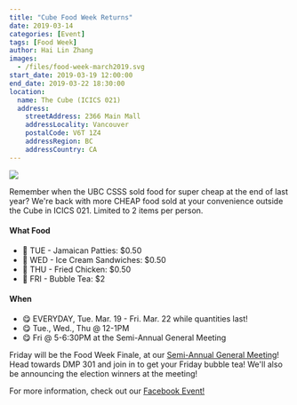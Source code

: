 ```yaml
---
title: "Cube Food Week Returns"
date: 2019-03-14
categories: [Event]
tags: [Food Week]
author: Hai Lin Zhang
images:
  - /files/food-week-march2019.svg
start_date: 2019-03-19 12:00:00
end_date: 2019-03-22 18:30:00
location:
  name: The Cube (ICICS 021)
  address:
    streetAddress: 2366 Main Mall
    addressLocality: Vancouver
    postalCode: V6T 1Z4
    addressRegion: BC
    addressCountry: CA
---
```


![](/files/food-week-march2019.svg)

Remember when the UBC CSSS sold food for super cheap at the end of last year? We're back with more CHEAP food sold at your convenience outside the Cube in ICICS 021. Limited to 2 items per person.

#### What Food
* 🌮 TUE - Jamaican Patties: $0.50
* 🍦 WED - Ice Cream Sandwiches: $0.50
* 🍗 THU - Fried Chicken: $0.50
* 🍼 FRI - Bubble Tea: $2

#### When
* 😋 EVERYDAY, Tue. Mar. 19 - Fri. Mar. 22 while quantities last!
* 😋 Tue., Wed., Thu @ 12-1PM
* 😋 Fri @ 5-6:30PM at the Semi-Annual General Meeting

Friday will be the Food Week Finale, at our [Semi-Annual General Meeting](/events/2019/03/19/general-meeting/)! Head towards DMP 301 and join in to get your Friday bubble tea! We'll also be announcing the election winners at the meeting!

For more information, check out our [Facebook Event!](https://www.facebook.com/events/433831074026875/)
